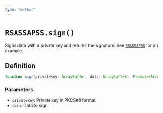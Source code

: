 ```yaml
---
type: "method"
---
```


# `RSASSAPSS.sign()`

Signs data with a private key and returns the signature. See [`RSASSAPSS`](/reference/crypto/RSASSAPSS) for an example.

## Definition

```ts
function sign(privateKey: ArrayBuffer, data: ArrayBuffer): Promise<ArrayBuffer>;
```

### Parameters

- `privateKey`: Private key in PKCS#8 format
- `data`: Data to sign

